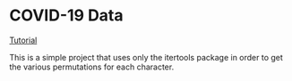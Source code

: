 # COVID-19 Data

[Tutorial](https://youtu.be/IVg8Jg0JhoU)

This is a simple project that uses only the itertools package in order to get the various permutations for each character. 

